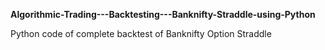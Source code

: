 **Algorithmic-Trading---Backtesting---Banknifty-Straddle-using-Python**

Python code of complete backtest of Banknifty Option Straddle

